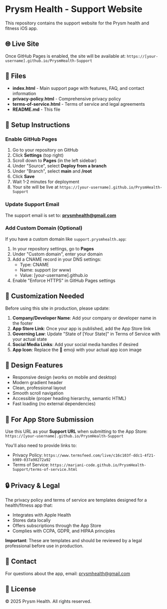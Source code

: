 # Prysm Health - Support Website

This repository contains the support website for the Prysm health and fitness iOS app.

## 🌐 Live Site

Once GitHub Pages is enabled, the site will be available at:
`https://[your-username].github.io/PrysmHealth-Support`

## 📁 Files

- **index.html** - Main support page with features, FAQ, and contact information
- **privacy-policy.html** - Comprehensive privacy policy
- **terms-of-service.html** - Terms of service and legal agreements
- **README.md** - This file

## 🚀 Setup Instructions

### Enable GitHub Pages

1. Go to your repository on GitHub
2. Click **Settings** (top right)
3. Scroll down to **Pages** (in the left sidebar)
4. Under "Source", select **Deploy from a branch**
5. Under "Branch", select **main** and **/root**
6. Click **Save**
7. Wait 1-2 minutes for deployment
8. Your site will be live at `https://[your-username].github.io/PrysmHealth-Support`

### Update Support Email

The support email is set to: **prysmhealth@gmail.com**

### Add Custom Domain (Optional)

If you have a custom domain like `support.prysmhealth.app`:

1. In your repository settings, go to **Pages**
2. Under "Custom domain", enter your domain
3. Add a CNAME record in your DNS settings:
   - Type: CNAME
   - Name: support (or www)
   - Value: [your-username].github.io
4. Enable "Enforce HTTPS" in GitHub Pages settings

## 📝 Customization Needed

Before using this site in production, please update:

1. **Company/Developer Name**: Add your company or developer name in the footer
3. **App Store Link**: Once your app is published, add the App Store link
4. **Governing Law**: Update "State of [Your State]" in Terms of Service with your actual state
5. **Social Media Links**: Add your social media handles if desired
6. **App Icon**: Replace the 💎 emoji with your actual app icon image

## 🎨 Design Features

- Responsive design (works on mobile and desktop)
- Modern gradient header
- Clean, professional layout
- Smooth scroll navigation
- Accessible (proper heading hierarchy, semantic HTML)
- Fast loading (no external dependencies)

## 📱 For App Store Submission

Use this URL as your **Support URL** when submitting to the App Store:
`https://[your-username].github.io/PrysmHealth-Support`

You'll also need to provide links to:
- Privacy Policy: `https://www.termsfeed.com/live/c16c103f-ddc1-4f21-b989-037a98272a92`
- Terms of Service: `https://mariani-code.github.io/PrysmHealth-Support/terms-of-service.html`

## 🔒 Privacy & Legal

The privacy policy and terms of service are templates designed for a health/fitness app that:
- Integrates with Apple Health
- Stores data locally
- Offers subscriptions through the App Store
- Complies with CCPA, GDPR, and HIPAA principles

**Important**: These are templates and should be reviewed by a legal professional before use in production.

## 📧 Contact

For questions about the app, email: prysmhealth@gmail.com

## 📄 License

© 2025 Prysm Health. All rights reserved.